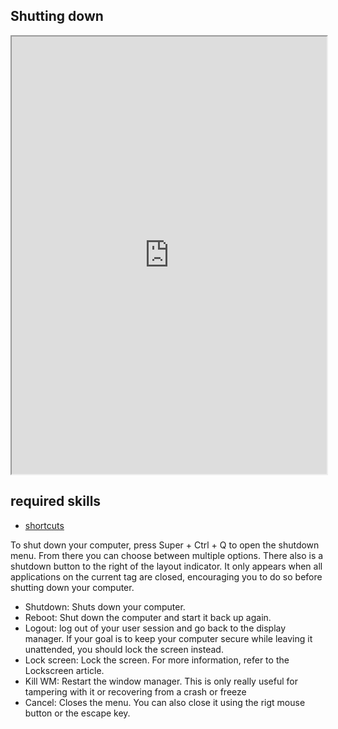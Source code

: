 ## Shutting down   

<div align="center">
    <iframe width="100%" height="700px" src="https://www.youtube.com/embed/jLj2B4Azhx4" frameborder="10" allow="accelerometer; autoplay; encrypted-media; gyroscope; picture-in-picture" allowfullscreen></iframe>
</div>

## required skills

<ul class="actions">
    <li><a href="https://instantos.io/youtube/shortcuts" class="button special icon fa-youtube">shortcuts</a></li>
</ul>

To shut down your computer, press Super + Ctrl + Q to open the shutdown menu.
From there you can choose between multiple options. There also is a shutdown
button to the right of the layout indicator. It only appears when all
applications on the current tag are closed, encouraging you to do so before
shutting down your computer.

- Shutdown: Shuts down your computer.
- Reboot: Shut down the computer and start it back up again.
- Logout: log out of your user session and go back to the display manager. If
your goal is to keep your computer secure while leaving it unattended, you
should lock the screen instead.
- Lock screen: Lock the screen. For more information, refer to the Lockscreen article.
- Kill WM: Restart the window manager. This is only really useful for
tampering with it or recovering from a crash or freeze
- Cancel: Closes the menu. You can also close it using the rigt mouse button
or the escape key.

